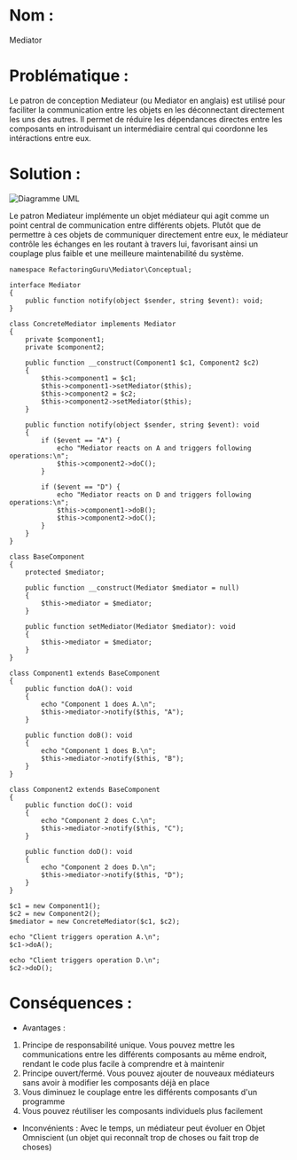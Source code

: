 # Nom : 
Mediator 

# Problématique : 
Le patron de conception Mediateur (ou Mediator en anglais) est utilisé pour faciliter la communication entre les objets en les déconnectant directement les uns des autres. Il permet de réduire les dépendances directes entre les composants en introduisant un intermédiaire central qui coordonne les intéractions entre eux.

# Solution : 
![Diagramme UML](https://refactoring.guru/images/patterns/diagrams/mediator/structure.png)

Le patron Mediateur implémente un objet médiateur qui agit comme un point central de communication entre différents objets. Plutôt que de permettre à ces objets de communiquer directement entre eux, le médiateur contrôle les échanges en les routant à travers lui, favorisant ainsi un couplage plus faible et une meilleure maintenabilité du système.

```
namespace RefactoringGuru\Mediator\Conceptual;

interface Mediator
{
    public function notify(object $sender, string $event): void;
}

class ConcreteMediator implements Mediator
{
    private $component1;
    private $component2;

    public function __construct(Component1 $c1, Component2 $c2)
    {
        $this->component1 = $c1;
        $this->component1->setMediator($this);
        $this->component2 = $c2;
        $this->component2->setMediator($this);
    }

    public function notify(object $sender, string $event): void
    {
        if ($event == "A") {
            echo "Mediator reacts on A and triggers following operations:\n";
            $this->component2->doC();
        }

        if ($event == "D") {
            echo "Mediator reacts on D and triggers following operations:\n";
            $this->component1->doB();
            $this->component2->doC();
        }
    }
}

class BaseComponent
{
    protected $mediator;

    public function __construct(Mediator $mediator = null)
    {
        $this->mediator = $mediator;
    }

    public function setMediator(Mediator $mediator): void
    {
        $this->mediator = $mediator;
    }
}

class Component1 extends BaseComponent
{
    public function doA(): void
    {
        echo "Component 1 does A.\n";
        $this->mediator->notify($this, "A");
    }

    public function doB(): void
    {
        echo "Component 1 does B.\n";
        $this->mediator->notify($this, "B");
    }
}

class Component2 extends BaseComponent
{
    public function doC(): void
    {
        echo "Component 2 does C.\n";
        $this->mediator->notify($this, "C");
    }

    public function doD(): void
    {
        echo "Component 2 does D.\n";
        $this->mediator->notify($this, "D");
    }
}

$c1 = new Component1();
$c2 = new Component2();
$mediator = new ConcreteMediator($c1, $c2);

echo "Client triggers operation A.\n";
$c1->doA();

echo "Client triggers operation D.\n";
$c2->doD();
```

# Conséquences : 

- Avantages :
1) Principe de responsabilité unique. Vous pouvez mettre les communications entre les différents composants au même endroit, rendant le code plus facile à comprendre et à maintenir
2) Principe ouvert/fermé. Vous pouvez ajouter de nouveaux médiateurs sans avoir à modifier les composants déjà en place
3) Vous diminuez le couplage entre les différents composants d'un programme
4) Vous pouvez réutiliser les composants individuels plus facilement
- Inconvénients : Avec le temps, un médiateur peut évoluer en Objet Omniscient (un objet qui reconnaît trop de choses ou fait trop de choses)
